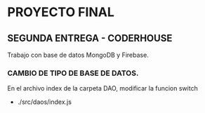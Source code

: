 # PROYECTO FINAL

## SEGUNDA ENTREGA - CODERHOUSE
Trabajo con base de datos MongoDB y Firebase.

### CAMBIO DE TIPO DE BASE DE DATOS.
En el archivo index de la carpeta DAO, modificar la funcion switch
- ./src/daos/index.js